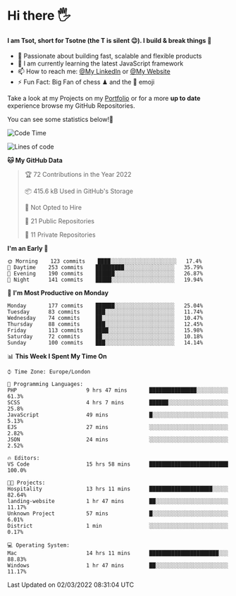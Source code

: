 # Hi there :raised_hand_with_fingers_splayed:
#### I am Tsot, short for Tsotne (the T is silent :wink:). I build & break things :space_invader:
- :telescope: Passionate about building fast, scalable and flexible products
- :seedling: I am currently learning the latest JavaScript framework 
- :mailbox: How to reach me: [@My LinkedIn](https://www.linkedin.com/in/tsotne-gvadzabia/) or [@My Website](https://tsotne.co.uk/contact)
- :zap: Fun Fact: Big Fan of chess ♟ and the 👾 emoji

Take a look at my Projects on my [Portfolio](https://tsotne.co.uk/) or for a more **up to date** experience browse my GitHub Repositories.

You can see some statistics below!:space_invader:
<!--START_SECTION:waka-->
![Code Time](http://img.shields.io/badge/Code%20Time-554%20hrs%2023%20mins-blue)

![Lines of code](https://img.shields.io/badge/From%20Hello%20World%20I%27ve%20Written-2%20Million%20lines%20of%20code-blue)

**🐱 My GitHub Data** 

> 🏆 72 Contributions in the Year 2022
 > 
> 📦 415.6 kB Used in GitHub's Storage 
 > 
> 🚫 Not Opted to Hire
 > 
> 📜 21 Public Repositories 
 > 
> 🔑 11 Private Repositories  
 > 
**I'm an Early 🐤** 

```text
🌞 Morning    123 commits    ████░░░░░░░░░░░░░░░░░░░░░   17.4% 
🌆 Daytime    253 commits    █████████░░░░░░░░░░░░░░░░   35.79% 
🌃 Evening    190 commits    ██████░░░░░░░░░░░░░░░░░░░   26.87% 
🌙 Night      141 commits    █████░░░░░░░░░░░░░░░░░░░░   19.94%

```
📅 **I'm Most Productive on Monday** 

```text
Monday       177 commits    ██████░░░░░░░░░░░░░░░░░░░   25.04% 
Tuesday      83 commits     ███░░░░░░░░░░░░░░░░░░░░░░   11.74% 
Wednesday    74 commits     ██░░░░░░░░░░░░░░░░░░░░░░░   10.47% 
Thursday     88 commits     ███░░░░░░░░░░░░░░░░░░░░░░   12.45% 
Friday       113 commits    ████░░░░░░░░░░░░░░░░░░░░░   15.98% 
Saturday     72 commits     ██░░░░░░░░░░░░░░░░░░░░░░░   10.18% 
Sunday       100 commits    ███░░░░░░░░░░░░░░░░░░░░░░   14.14%

```


📊 **This Week I Spent My Time On** 

```text
⌚︎ Time Zone: Europe/London

💬 Programming Languages: 
PHP                      9 hrs 47 mins       ███████████████░░░░░░░░░░   61.3% 
SCSS                     4 hrs 7 mins        ██████░░░░░░░░░░░░░░░░░░░   25.8% 
JavaScript               49 mins             █░░░░░░░░░░░░░░░░░░░░░░░░   5.13% 
EJS                      27 mins             ░░░░░░░░░░░░░░░░░░░░░░░░░   2.82% 
JSON                     24 mins             ░░░░░░░░░░░░░░░░░░░░░░░░░   2.52%

🔥 Editors: 
VS Code                  15 hrs 58 mins      █████████████████████████   100.0%

🐱‍💻 Projects: 
Hospitality              13 hrs 11 mins      ████████████████████░░░░░   82.64% 
landing-website          1 hr 47 mins        ██░░░░░░░░░░░░░░░░░░░░░░░   11.17% 
Unknown Project          57 mins             █░░░░░░░░░░░░░░░░░░░░░░░░   6.01% 
District                 1 min               ░░░░░░░░░░░░░░░░░░░░░░░░░   0.17%

💻 Operating System: 
Mac                      14 hrs 11 mins      ██████████████████████░░░   88.83% 
Windows                  1 hr 47 mins        ██░░░░░░░░░░░░░░░░░░░░░░░   11.17%

```


 Last Updated on 02/03/2022 08:31:04 UTC
<!--END_SECTION:waka-->
